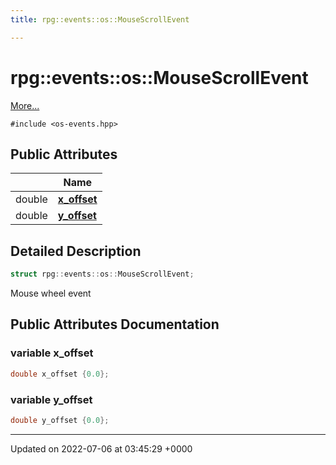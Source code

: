 ```yaml
---
title: rpg::events::os::MouseScrollEvent

---
```


# rpg::events::os::MouseScrollEvent



 [More...](#detailed-description)


`#include <os-events.hpp>`

## Public Attributes

|                | Name           |
| -------------- | -------------- |
| double | **[x_offset](/engine/Classes/structrpg_1_1events_1_1os_1_1_mouse_scroll_event/#variable-x-offset)**  |
| double | **[y_offset](/engine/Classes/structrpg_1_1events_1_1os_1_1_mouse_scroll_event/#variable-y-offset)**  |

## Detailed Description

```cpp
struct rpg::events::os::MouseScrollEvent;
```


Mouse wheel event 

## Public Attributes Documentation

### variable x_offset

```cpp
double x_offset {0.0};
```


### variable y_offset

```cpp
double y_offset {0.0};
```


-------------------------------

Updated on 2022-07-06 at 03:45:29 +0000